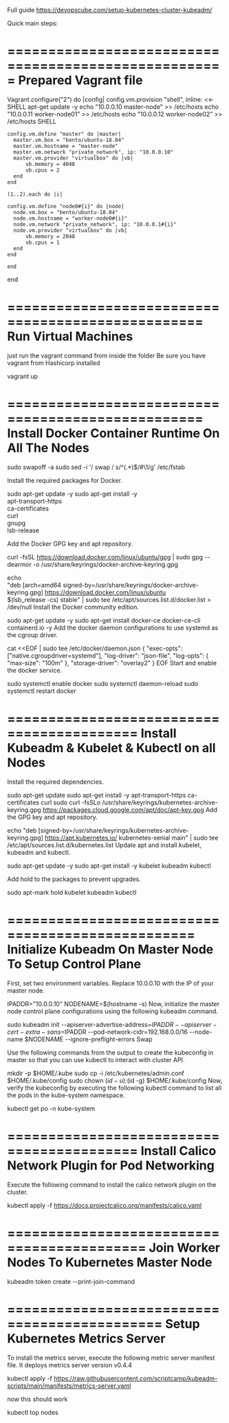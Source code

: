 
Full guide 
https://devopscube.com/setup-kubernetes-cluster-kubeadm/

Quick main steps:

=====================================================
Prepared Vagrant file
=====================================================

Vagrant.configure("2") do |config|
    config.vm.provision "shell", inline: <<-SHELL
        apt-get update -y
        echo "10.0.0.10  master-node" >> /etc/hosts
        echo "10.0.0.11  worker-node01" >> /etc/hosts
        echo "10.0.0.12  worker-node02" >> /etc/hosts
    SHELL

    config.vm.define "master" do |master|
      master.vm.box = "bento/ubuntu-18.04"
      master.vm.hostname = "master-node"
      master.vm.network "private_network", ip: "10.0.0.10"
      master.vm.provider "virtualbox" do |vb|
          vb.memory = 4048
          vb.cpus = 2
      end
    end

    (1..2).each do |i|

    config.vm.define "node0#{i}" do |node|
      node.vm.box = "bento/ubuntu-18.04"
      node.vm.hostname = "worker-node0#{i}"
      node.vm.network "private_network", ip: "10.0.0.1#{i}"
      node.vm.provider "virtualbox" do |vb|
          vb.memory = 2048
          vb.cpus = 1
      end
    end

    end
  end

==================================================
Run Virtual Machines
==================================================

just run the vagrant command from inside the folder
Be sure you have vagrant from Hashicorp installed

vagrant up


==================================================
Install Docker Container Runtime On All The Nodes
==================================================

sudo swapoff -a
sudo sed -i '/ swap / s/^\(.*\)$/#\1/g' /etc/fstab

Install the required packages for Docker.

sudo apt-get update -y
sudo apt-get install -y \
    apt-transport-https \
    ca-certificates \
    curl \
    gnupg \
    lsb-release

Add the Docker GPG key and apt repository.

curl -fsSL https://download.docker.com/linux/ubuntu/gpg | sudo gpg --dearmor -o /usr/share/keyrings/docker-archive-keyring.gpg

echo \
  "deb [arch=amd64 signed-by=/usr/share/keyrings/docker-archive-keyring.gpg] https://download.docker.com/linux/ubuntu \
  $(lsb_release -cs) stable" | sudo tee /etc/apt/sources.list.d/docker.list > /dev/null
Install the Docker community edition.

sudo apt-get update -y
sudo apt-get install docker-ce docker-ce-cli containerd.io -y
Add the docker daemon configurations to use systemd as the cgroup driver.

cat <<EOF | sudo tee /etc/docker/daemon.json
{
  "exec-opts": ["native.cgroupdriver=systemd"],
  "log-driver": "json-file",
  "log-opts": {
    "max-size": "100m"
  },
  "storage-driver": "overlay2"
}
EOF
Start and enable the docker service.

sudo systemctl enable docker
sudo systemctl daemon-reload
sudo systemctl restart docker

==========================================
Install Kubeadm & Kubelet & Kubectl on all Nodes
==========================================

Install the required dependencies.

sudo apt-get update
sudo apt-get install -y apt-transport-https ca-certificates curl
sudo curl -fsSLo /usr/share/keyrings/kubernetes-archive-keyring.gpg https://packages.cloud.google.com/apt/doc/apt-key.gpg
Add the GPG key and apt repository.

echo "deb [signed-by=/usr/share/keyrings/kubernetes-archive-keyring.gpg] https://apt.kubernetes.io/ kubernetes-xenial main" | sudo tee /etc/apt/sources.list.d/kubernetes.list
Update apt and install kubelet, kubeadm and kubectl.

sudo apt-get update -y
sudo apt-get install -y kubelet kubeadm kubectl

Add hold to the packages to prevent upgrades.

sudo apt-mark hold kubelet kubeadm kubectl

=================================================
Initialize Kubeadm On Master Node To Setup Control Plane
=================================================

First, set two environment variables. Replace 10.0.0.10 with the IP of your master node.

IPADDR="10.0.0.10"
NODENAME=$(hostname -s)
Now, initialize the master node control plane configurations using the following kubeadm command.

sudo kubeadm init --apiserver-advertise-address=$IPADDR  --apiserver-cert-extra-sans=$IPADDR  --pod-network-cidr=192.168.0.0/16 --node-name $NODENAME --ignore-preflight-errors Swap

Use the following commands from the output to create the kubeconfig in master so that you can use kubectl to interact with cluster API.

mkdir -p $HOME/.kube
sudo cp -i /etc/kubernetes/admin.conf $HOME/.kube/config
sudo chown $(id -u):$(id -g) $HOME/.kube/config
Now, verify the kubeconfig by executing the following kubectl command to list all the pods in the kube-system namespace.

kubectl get po -n kube-system

==========================================
Install Calico Network Plugin for Pod Networking
==========================================

Execute the following command to install the calico network plugin on the cluster.

kubectl apply -f https://docs.projectcalico.org/manifests/calico.yaml

===========================================
Join Worker Nodes To Kubernetes Master Node
===========================================

kubeadm token create --print-join-command

=============================================
Setup Kubernetes Metrics Server
=============================================

To install the metrics server, execute the following metric server manifest file. It deploys metrics server version v0.4.4

kubectl apply -f https://raw.githubusercontent.com/scriptcamp/kubeadm-scripts/main/manifests/metrics-server.yaml

now this should work

kubectl top nodes

